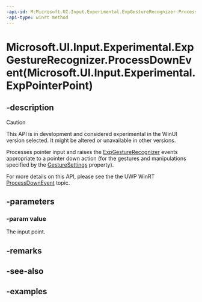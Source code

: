 ```yaml
---
-api-id: M:Microsoft.UI.Input.Experimental.ExpGestureRecognizer.ProcessDownEvent(Microsoft.UI.Input.Experimental.ExpPointerPoint)
-api-type: winrt method
---
```


# Microsoft.UI.Input.Experimental.ExpGestureRecognizer.ProcessDownEvent(Microsoft.UI.Input.Experimental.ExpPointerPoint)

<!--
public void ProcessDownEvent (Microsoft.UI.Input.Experimental.ExpPointerPoint value);
-->

## -description

> [!CAUTION]
> This API is in development and considered experimental in the WinUI version selected. It might be altered or unavailable in other versions.

Processes pointer input and raises the [ExpGestureRecognizer](expgesturerecognizer.md) events appropriate to a pointer down action (for the gestures and manipulations specified by the [GestureSettings](expgesturerecognizer_gesturesettings.md) property).

For more details on this API, please see the the UWP WinRT [ProcessDownEvent](/uwp/api/windows.ui.input.gesturerecognizer.processdownevent) topic.

## -parameters

### -param value

The input point.

## -remarks

## -see-also

## -examples
